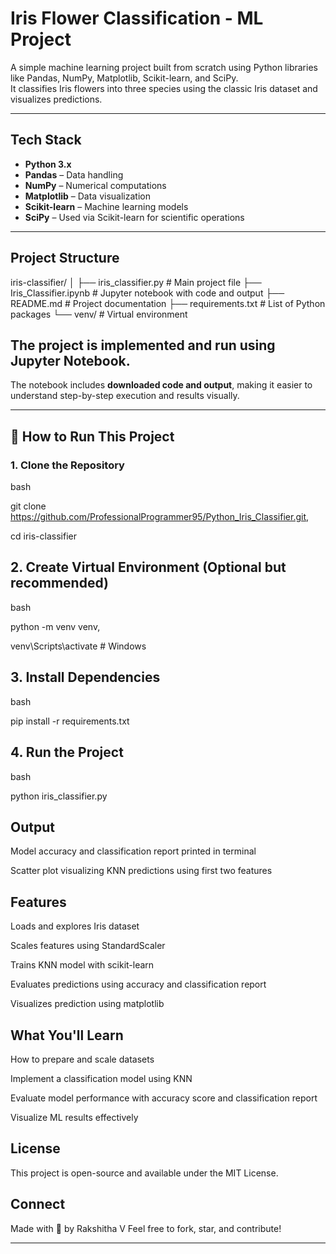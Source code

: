 # Iris Flower Classification - ML Project

A simple machine learning project built from scratch using Python libraries like Pandas, NumPy, Matplotlib, Scikit-learn, and SciPy.  
It classifies Iris flowers into three species using the classic Iris dataset and visualizes predictions.

---

## Tech Stack

- **Python 3.x**
- **Pandas** – Data handling
- **NumPy** – Numerical computations
- **Matplotlib** – Data visualization
- **Scikit-learn** – Machine learning models
- **SciPy** – Used via Scikit-learn for scientific operations

---

## Project Structure

iris-classifier/
│
├── iris_classifier.py    # Main project file
├── Iris_Classifier.ipynb # Jupyter notebook with code and output
├── README.md             # Project documentation
├── requirements.txt      # List of Python packages
└── venv/                 # Virtual environment

## The project is implemented and run using **Jupyter Notebook**.  
The notebook includes **downloaded code and output**, making it easier to understand step-by-step execution and results visually.


---

## 🚀 How to Run This Project

### 1. Clone the Repository
bash


git clone https://github.com/ProfessionalProgrammer95/Python_Iris_Classifier.git,

cd iris-classifier


## 2. Create Virtual Environment (Optional but recommended)
bash

python -m venv venv,

venv\Scripts\activate       # Windows


## 3. Install Dependencies
bash

pip install -r requirements.txt


## 4. Run the Project
bash

python iris_classifier.py


## Output
Model accuracy and classification report printed in terminal

Scatter plot visualizing KNN predictions using first two features

## Features
Loads and explores Iris dataset

Scales features using StandardScaler

Trains KNN model with scikit-learn

Evaluates predictions using accuracy and classification report

Visualizes prediction using matplotlib

## What You'll Learn
How to prepare and scale datasets

Implement a classification model using KNN

Evaluate model performance with accuracy score and classification report

Visualize ML results effectively

## License
This project is open-source and available under the MIT License.

## Connect
Made with 💙 by Rakshitha V
Feel free to fork, star, and contribute!


---









